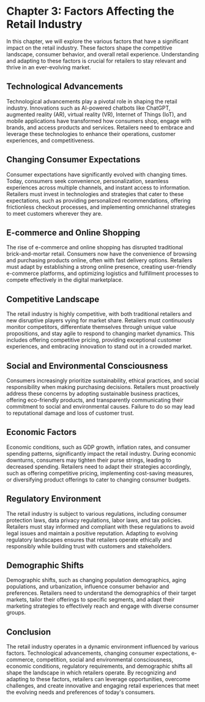Chapter 3: Factors Affecting the Retail Industry
================================================

In this chapter, we will explore the various factors that have a significant impact on the retail industry. These factors shape the competitive landscape, consumer behavior, and overall retail experience. Understanding and adapting to these factors is crucial for retailers to stay relevant and thrive in an ever-evolving market.

Technological Advancements
--------------------------

Technological advancements play a pivotal role in shaping the retail industry. Innovations such as AI-powered chatbots like ChatGPT, augmented reality (AR), virtual reality (VR), Internet of Things (IoT), and mobile applications have transformed how consumers shop, engage with brands, and access products and services. Retailers need to embrace and leverage these technologies to enhance their operations, customer experiences, and competitiveness.

Changing Consumer Expectations
------------------------------

Consumer expectations have significantly evolved with changing times. Today, consumers seek convenience, personalization, seamless experiences across multiple channels, and instant access to information. Retailers must invest in technologies and strategies that cater to these expectations, such as providing personalized recommendations, offering frictionless checkout processes, and implementing omnichannel strategies to meet customers wherever they are.

E-commerce and Online Shopping
------------------------------

The rise of e-commerce and online shopping has disrupted traditional brick-and-mortar retail. Consumers now have the convenience of browsing and purchasing products online, often with fast delivery options. Retailers must adapt by establishing a strong online presence, creating user-friendly e-commerce platforms, and optimizing logistics and fulfillment processes to compete effectively in the digital marketplace.

Competitive Landscape
---------------------

The retail industry is highly competitive, with both traditional retailers and new disruptive players vying for market share. Retailers must continuously monitor competitors, differentiate themselves through unique value propositions, and stay agile to respond to changing market dynamics. This includes offering competitive pricing, providing exceptional customer experiences, and embracing innovation to stand out in a crowded market.

Social and Environmental Consciousness
--------------------------------------

Consumers increasingly prioritize sustainability, ethical practices, and social responsibility when making purchasing decisions. Retailers must proactively address these concerns by adopting sustainable business practices, offering eco-friendly products, and transparently communicating their commitment to social and environmental causes. Failure to do so may lead to reputational damage and loss of customer trust.

Economic Factors
----------------

Economic conditions, such as GDP growth, inflation rates, and consumer spending patterns, significantly impact the retail industry. During economic downturns, consumers may tighten their purse strings, leading to decreased spending. Retailers need to adapt their strategies accordingly, such as offering competitive pricing, implementing cost-saving measures, or diversifying product offerings to cater to changing consumer budgets.

Regulatory Environment
----------------------

The retail industry is subject to various regulations, including consumer protection laws, data privacy regulations, labor laws, and tax policies. Retailers must stay informed and compliant with these regulations to avoid legal issues and maintain a positive reputation. Adapting to evolving regulatory landscapes ensures that retailers operate ethically and responsibly while building trust with customers and stakeholders.

Demographic Shifts
------------------

Demographic shifts, such as changing population demographics, aging populations, and urbanization, influence consumer behavior and preferences. Retailers need to understand the demographics of their target markets, tailor their offerings to specific segments, and adapt their marketing strategies to effectively reach and engage with diverse consumer groups.

Conclusion
----------

The retail industry operates in a dynamic environment influenced by various factors. Technological advancements, changing consumer expectations, e-commerce, competition, social and environmental consciousness, economic conditions, regulatory requirements, and demographic shifts all shape the landscape in which retailers operate. By recognizing and adapting to these factors, retailers can leverage opportunities, overcome challenges, and create innovative and engaging retail experiences that meet the evolving needs and preferences of today's consumers.
